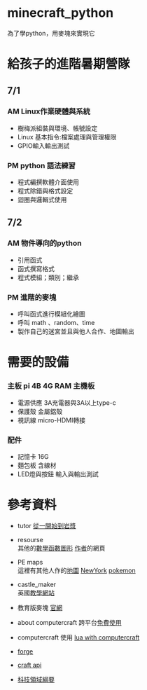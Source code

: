 # minecraft_python
為了學python，用麥塊來實現它

# 給孩子的進階暑期營隊  
## 7/1  
### AM Linux作業硬體與系統	
- 樹梅派組裝與環境、帳號設定
- Linux 基本指令:檔案處理與管理權限
- GPIO輸入輸出測試
### PM python 語法練習
- 程式編撰軟體介面使用
- 程式除錯與格式設定
- 迴圈與邏輯式使用
## 7/2  
### AM 物件導向的python
- 引用函式
- 函式撰寫格式
- 程式模組；類別；繼承
### PM 進階的麥塊
- 呼叫函式進行模組化繪圖
- 呼叫 math 、random、time
- 製作自己的迷宮並且與他人合作、地圖輸出  
			
# 需要的設備  	
### 主板	pi 4B 4G RAM	主機板	
+ 電源供應	3A充電器與3A以上type-c	
+ 保護殼	金屬鋁殼	
+ 視訊線	micro-HDMI轉接	
### 配件	
+ 記憶卡	16G	
+ 麵包板	含線材	
+ LED燈與按鈕	輸入與輸出測試  
	
# 參考資料  
+ tutor	[從一開始到岩漿](https://projects.raspberrypi.org/en/projects/getting-started-with-minecraft-pi/4)  
+ resourse	
	其他的[數學函數圖形](https://www.instructables.com/Python-coding-for-Minecraft)
	[作者](https://www.stuffaboutcode.com/p/minecraft-api-reference.html)的網頁	
+ PE maps	
	這裡有其他人作的[地圖](http://www.minecraftforum.net/forum/157-mcpe-maps)
	[NewYork](https://www.minecraftforum.net/forums/minecraft-pocket-edition/mcpe-maps/1976138-mine-york-city-myc)
	[pokemon](https://www.planetminecraft.com/texture-pack/pokecraft-a-pokemon-texture-pack)  
	
+ castle_maker	
	英國[教學網站](https://learnlearn.uk/raspberrypi)  
+ 教育版麥塊	
	[官網](https://education.minecraft.net/zh-hant)  
+ about computercraft
	跨平台[免費使用](https://www.amazon.com/-/zh_TW/dp/1593278535/ref=pd_aw_sim_1?pd_rd_w=ZEgXY&pf_rd_p=4962911d-6f6c-4c8c-8600-c859de3473d3&pf_rd_r=Z4MCE0S9KEFGABC3EM8G&pd_rd_r=3782059c-f94b-4c75-b9e1-a18990cb5865&pd_rd_wg=wcsR3&pd_rd_i=1593278535&psc=1)
+ computercraft	
	使用 [lua with computercraft](https://www.computercraft.info)  
+ [forge](http://files.minecraftforge.net)  
+ [craft api](https://nostarch.com/programwithminecraft)  
+ [科技領域綱要](https://www.k12ea.gov.tw/files/class_schema/%E8%AA%B2%E7%B6%B1/13-%E7%A7%91%E6%8A%80/13-1/%E5%8D%81%E4%BA%8C%E5%B9%B4%E5%9C%8B%E6%B0%91%E5%9F%BA%E6%9C%AC%E6%95%99%E8%82%B2%E8%AA%B2%E7%A8%8B%E7%B6%B1%E8%A6%81%E5%9C%8B%E6%B0%91%E4%B8%AD%E5%AD%B8%E6%9A%A8%E6%99%AE%E9%80%9A%E5%9E%8B%E9%AB%98%E7%B4%9A%E4%B8%AD%E7%AD%89%E5%AD%B8%E6%A0%A1%E2%94%80%E7%A7%91%E6%8A%80%E9%A0%98%E5%9F%9F.pdf)
